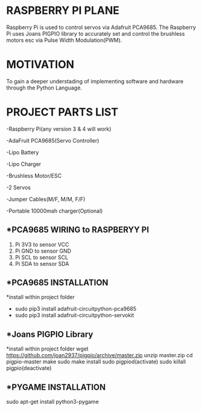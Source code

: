 # RASPBERRY PI PLANE
Raspberry Pi is used to control servos via Adafruit PCA9685. The Raspberry Pi uses Joans PIGPIO library to accurately set and control the brushless motors esc via Pulse Width Modulation(PWM).

# MOTIVATION
To gain a deeper understading of implementing software and hardware through the Python Language.

# PROJECT PARTS LIST
  -Raspberry Pi(any version 3 & 4 will work)
  
  -AdaFruit PCA9685(Servo Controller)
  
  -Lipo Battery
  
  -Lipo Charger
  
  -Brushless Motor/ESC
  
  -2 Servos
  
  -Jumper Cables(M/F, M/M, F/F)
  
  -Portable 10000mah charger(Optional)


## *PCA9685 WIRING to RASPBERYY PI
  1. Pi 3V3 to sensor VCC
  2. Pi GND to sensor GND
  3. Pi SCL to sensor SCL
  4. Pi SDA to sensor SDA


## *PCA9685 INSTALLATION
  *install within project folder
  - sudo pip3 install adafruit-circuitpython-pca9685
  - sudo pip3 install adafruit-circuitpython-servokit

## *Joans PIGPIO Library
  *install within project folder
  wget https://github.com/joan2937/pigpio/archive/master.zip
  unzip master.zip
  cd pigpio-master
  make
  sudo make install
  sudo pigpiod(activate)
  sudo killall pigpio(deactivate)
  
## *PYGAME INSTALLATION
  sudo apt-get install python3-pygame



 


  
  
